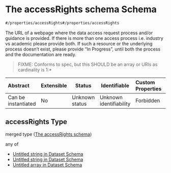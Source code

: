 # The accessRights schema Schema

```txt
#/properties/accessRights#/properties/accessRights
```

The URL of a webpage where the data access request process and/or guidance is provided. If there is more than one access process i.e. industry vs academic please provide both. If such a resource or the underlying process doesn’t exist, please provide “In Progress”, until both the process and the documentation are ready.


> FIXME: Conforms to spec, but this SHOULD be an array or URIs as cardinality is 1:\*
>

| Abstract            | Extensible | Status         | Identifiable            | Custom Properties | Additional Properties | Access Restrictions | Defined In                                                                    |
| :------------------ | ---------- | -------------- | ----------------------- | :---------------- | --------------------- | ------------------- | ----------------------------------------------------------------------------- |
| Can be instantiated | No         | Unknown status | Unknown identifiability | Forbidden         | Allowed               | none                | [dataset.schema.json\*](../schema/dataset.schema.json "open original schema") |

## accessRights Type

merged type ([The accessRights schema](dataset-properties-the-accessrights-schema.md))

any of

-   [Untitled string in Dataset Schema](dataset-properties-the-accessrights-schema-anyof-0.md "check type definition")
-   [Untitled string in Dataset Schema](dataset-properties-the-accessrights-schema-anyof-1.md "check type definition")
-   [Untitled array in Dataset Schema](dataset-properties-the-accessrights-schema-anyof-2.md "check type definition")
